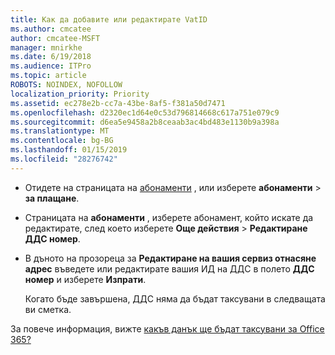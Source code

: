 ```yaml
---
title: Как да добавите или редактирате VatID
ms.author: cmcatee
author: cmcatee-MSFT
manager: mnirkhe
ms.date: 6/19/2018
ms.audience: ITPro
ms.topic: article
ROBOTS: NOINDEX, NOFOLLOW
localization_priority: Priority
ms.assetid: ec278e2b-cc7a-43be-8af5-f381a50d7471
ms.openlocfilehash: d2320ec1d64e0c53d796814668c617a751e079c9
ms.sourcegitcommit: d6ea5e9458a2b8ceaab3ac4bd483e1130b9a398a
ms.translationtype: MT
ms.contentlocale: bg-BG
ms.lasthandoff: 01/15/2019
ms.locfileid: "28276742"
---
```

- Отидете на страницата на [абонаменти](https://go.microsoft.com/fwlink/p/?linkid=842054) , или изберете **абонаменти** \> **за плащане**.
    
- Страницата на **абонаменти** , изберете абонамент, който искате да редактирате, след което изберете **Още действия** \> **Редактиране ДДС номер**.
    
- В дъното на прозореца за **Редактиране на вашия сервиз отнасяне адрес** въведете или редактирате вашия ИД на ДДС в полето **ДДС номер** и изберете **Изпрати**.
    
    Когато бъде завършена, ДДС няма да бъдат таксувани в следващата ви сметка.
    
За повече информация, вижте [какъв данък ще бъдат таксувани за Office 365?](https://support.office.com/article/7e77382b-b966-4ad5-a515-9e629a777a22.aspx)
  

